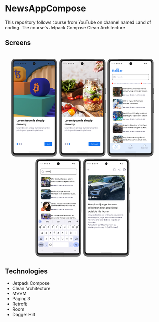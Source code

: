 # NewsAppCompose
This repository follows course from YouTube on channel named Land of coding. The course's Jetpack Compose Clean Architecture

## Screens
<h1 align="center">
  <img alt="" title="" src="./assets/Screenshot_20231109_231553.png" width="150px" />
  <img alt="" title="" src="./assets/Screenshot_20231109_231604.png" width="150px" />
  <img alt="" title="" src="./assets/Screenshot_20231109_231027.png" width="150px" />
  <img alt="" title="" src="./assets/Screenshot_20231109_231118.png" width="150px" />
  <img alt="" title="" src="./assets/Screenshot_20231109_231154.png" width="150px" />

</h1>

## Technologies
<ul>
  <li>Jetpack Compose </li>
  <li>Clean Architecture</li>      
  <li>MVVM </li>
  <li>Paging 3</li>
  <li>Retrofit</li>
  <li>Room</li>
  <li>Dagger Hilt</li>
</ul>
 


 

